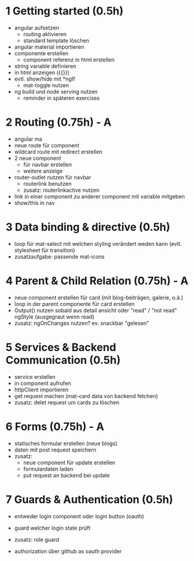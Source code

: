 # 1 Getting started (0.5h)

- angular aufsetzen
  - routing aktivieren
  - standard template löschen
- angular material importieren
- componente erstellen
  - component referenz in html erstellen
- string variable definieren
- in html anzeigen ({{}})
- evtl. show/hide mit \*ngIf
  - mat-toggle nutzen
- ng build und node serving nutzen
  - reminder in späteren exercises

# 2 Routing (0.75h) - A

- angular ma
- neue route für component
- wildcard route mit redirect erstellen
- 2 neue component
  - für navbar erstellen
  - weitere anzeige
- router-outlet nutzen für navbar
  - routerlink benutzen
  - zusatz: routerlinkactive nutzen
- link in einer component zu anderer component mit variable mitgeben
- show/this in nav

# 3 Data binding & directive (0.5h)

- loop für mat-select mit welchen styling verändert weden kann
  (evlt. stylesheet für transition)
- zusatzaufgabe: passende mat-icons

# 4 Parent & Child Relation (0.75h) - A

- neue component erstellen für card (mit blog-beiträgen, galerie, o.ä.)
- loop in der parent componente für card erstellen
- Output() nutzen sobald aus detail ansicht oder "read" / "not read" ngStyle (ausgegraut wenn read)
- zusatz: ngOnChanges nutzen? ev. snackbar "gelesen"

# 5 Services & Backend Communication (0.5h)

- service erstellen
- in component aufrufen
- httpClient importieren
- get request machen (mat-card data von backend fetchen)
- zusatz: delet request um cards zu löschen

# 6 Forms (0.75h) - A

- statisches formular erstellen (neue blogs)
- daten mit post request speichern
- zusatz:
  - neue component für update erstellen
  - formulardaten laden
  - put request an backend bei update

# 7 Guards & Authentication (0.5h)

- entweder login component oder login button (oauth)
- guard welcher login state prüft
- zusatz: role guard

- authorization über github as oauth provider
